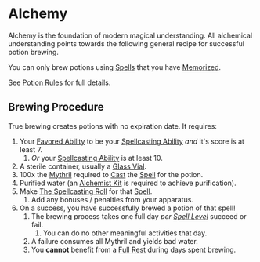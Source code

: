# Alchemy

Alchemy is the foundation of modern magical understanding. All alchemical understanding points towards the following general recipe for successful potion brewing.

You can only brew potions using [Spells](../Spellcasting/Spells.md) that you have [Memorized](../Spellcasting/Spell%20Memorization.md).

See [Potion Rules](Potion%20Rules.md) for full details.
## Brewing Procedure

True brewing creates potions with no expiration date. It requires:

1. Your [Favored Ability](../../Player%20Characters/Favored%20Ability.md) to be your [Spellcasting Ability](../Spellcasting/The%20Spellcasting%20Disciplines/Spellcasting%20Ability.md) *and* it's score is at least 7.
	1. *Or* your [Spellcasting Ability](../Spellcasting/The%20Spellcasting%20Disciplines/Spellcasting%20Ability.md) is at least 10.
2. A sterile container, usually a [Glass Vial](../../Items/Gear/10%20Coins/Glass%20Vial.md).
3. 100x the [Mythril](../Mythril.md) required to [Cast](../Spellcasting/Spellcasting.md) the [Spell](../Spellcasting/Spells.md) for the potion.
4. Purified water (an [Alchemist Kit](../../Items/Gear/50%20Coins/Alchemist%20Kit.md) is required to achieve purification).
5. Make [The Spellcasting Roll](../Spellcasting/Spellcasting.md#The%20Spellcasting%20Roll) for that [Spell](../Spellcasting/Spells.md).
	1. Add any bonuses / penalties from your apparatus.
6. On a success, you have successfully brewed a potion of that spell!
	1. The brewing process takes one full day *per [Spell Level](../Spells/Spell%20Level.md)* succeed or fail.
		1. You can do no other meaningful activities that day.
	2. A failure consumes all Mythril and yields bad water.
	3. You **cannot** benefit from a [Full Rest](../../Game%20Procedures/Exploration/Resting.md#Full%20Rest) during days spent brewing.
